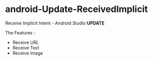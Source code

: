 # android-Update-ReceivedImplicit
Receive Implicit Intent - Android Studio **UPDATE**

The Features :
- Receive URL
- Receive Text
- Receive Image
